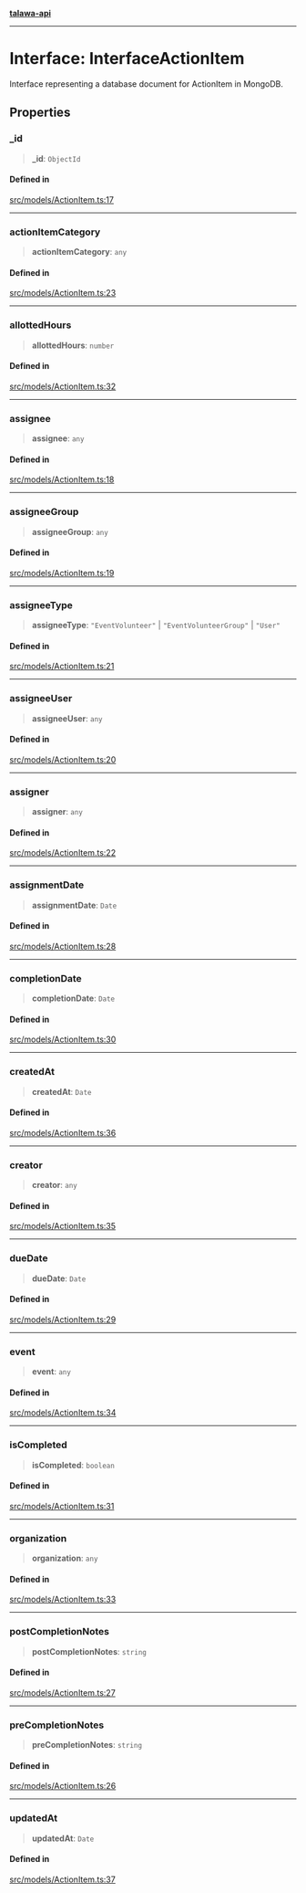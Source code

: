[**talawa-api**](../../../README.md)

***

# Interface: InterfaceActionItem

Interface representing a database document for ActionItem in MongoDB.

## Properties

### \_id

> **\_id**: `ObjectId`

#### Defined in

[src/models/ActionItem.ts:17](https://github.com/Suyash878/talawa-api/blob/b5a9d8b4a1ea678a3d6f5b710b3721f91a3052fc/src/models/ActionItem.ts#L17)

***

### actionItemCategory

> **actionItemCategory**: `any`

#### Defined in

[src/models/ActionItem.ts:23](https://github.com/Suyash878/talawa-api/blob/b5a9d8b4a1ea678a3d6f5b710b3721f91a3052fc/src/models/ActionItem.ts#L23)

***

### allottedHours

> **allottedHours**: `number`

#### Defined in

[src/models/ActionItem.ts:32](https://github.com/Suyash878/talawa-api/blob/b5a9d8b4a1ea678a3d6f5b710b3721f91a3052fc/src/models/ActionItem.ts#L32)

***

### assignee

> **assignee**: `any`

#### Defined in

[src/models/ActionItem.ts:18](https://github.com/Suyash878/talawa-api/blob/b5a9d8b4a1ea678a3d6f5b710b3721f91a3052fc/src/models/ActionItem.ts#L18)

***

### assigneeGroup

> **assigneeGroup**: `any`

#### Defined in

[src/models/ActionItem.ts:19](https://github.com/Suyash878/talawa-api/blob/b5a9d8b4a1ea678a3d6f5b710b3721f91a3052fc/src/models/ActionItem.ts#L19)

***

### assigneeType

> **assigneeType**: `"EventVolunteer"` \| `"EventVolunteerGroup"` \| `"User"`

#### Defined in

[src/models/ActionItem.ts:21](https://github.com/Suyash878/talawa-api/blob/b5a9d8b4a1ea678a3d6f5b710b3721f91a3052fc/src/models/ActionItem.ts#L21)

***

### assigneeUser

> **assigneeUser**: `any`

#### Defined in

[src/models/ActionItem.ts:20](https://github.com/Suyash878/talawa-api/blob/b5a9d8b4a1ea678a3d6f5b710b3721f91a3052fc/src/models/ActionItem.ts#L20)

***

### assigner

> **assigner**: `any`

#### Defined in

[src/models/ActionItem.ts:22](https://github.com/Suyash878/talawa-api/blob/b5a9d8b4a1ea678a3d6f5b710b3721f91a3052fc/src/models/ActionItem.ts#L22)

***

### assignmentDate

> **assignmentDate**: `Date`

#### Defined in

[src/models/ActionItem.ts:28](https://github.com/Suyash878/talawa-api/blob/b5a9d8b4a1ea678a3d6f5b710b3721f91a3052fc/src/models/ActionItem.ts#L28)

***

### completionDate

> **completionDate**: `Date`

#### Defined in

[src/models/ActionItem.ts:30](https://github.com/Suyash878/talawa-api/blob/b5a9d8b4a1ea678a3d6f5b710b3721f91a3052fc/src/models/ActionItem.ts#L30)

***

### createdAt

> **createdAt**: `Date`

#### Defined in

[src/models/ActionItem.ts:36](https://github.com/Suyash878/talawa-api/blob/b5a9d8b4a1ea678a3d6f5b710b3721f91a3052fc/src/models/ActionItem.ts#L36)

***

### creator

> **creator**: `any`

#### Defined in

[src/models/ActionItem.ts:35](https://github.com/Suyash878/talawa-api/blob/b5a9d8b4a1ea678a3d6f5b710b3721f91a3052fc/src/models/ActionItem.ts#L35)

***

### dueDate

> **dueDate**: `Date`

#### Defined in

[src/models/ActionItem.ts:29](https://github.com/Suyash878/talawa-api/blob/b5a9d8b4a1ea678a3d6f5b710b3721f91a3052fc/src/models/ActionItem.ts#L29)

***

### event

> **event**: `any`

#### Defined in

[src/models/ActionItem.ts:34](https://github.com/Suyash878/talawa-api/blob/b5a9d8b4a1ea678a3d6f5b710b3721f91a3052fc/src/models/ActionItem.ts#L34)

***

### isCompleted

> **isCompleted**: `boolean`

#### Defined in

[src/models/ActionItem.ts:31](https://github.com/Suyash878/talawa-api/blob/b5a9d8b4a1ea678a3d6f5b710b3721f91a3052fc/src/models/ActionItem.ts#L31)

***

### organization

> **organization**: `any`

#### Defined in

[src/models/ActionItem.ts:33](https://github.com/Suyash878/talawa-api/blob/b5a9d8b4a1ea678a3d6f5b710b3721f91a3052fc/src/models/ActionItem.ts#L33)

***

### postCompletionNotes

> **postCompletionNotes**: `string`

#### Defined in

[src/models/ActionItem.ts:27](https://github.com/Suyash878/talawa-api/blob/b5a9d8b4a1ea678a3d6f5b710b3721f91a3052fc/src/models/ActionItem.ts#L27)

***

### preCompletionNotes

> **preCompletionNotes**: `string`

#### Defined in

[src/models/ActionItem.ts:26](https://github.com/Suyash878/talawa-api/blob/b5a9d8b4a1ea678a3d6f5b710b3721f91a3052fc/src/models/ActionItem.ts#L26)

***

### updatedAt

> **updatedAt**: `Date`

#### Defined in

[src/models/ActionItem.ts:37](https://github.com/Suyash878/talawa-api/blob/b5a9d8b4a1ea678a3d6f5b710b3721f91a3052fc/src/models/ActionItem.ts#L37)
